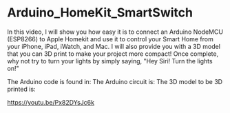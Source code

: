 # Arduino_HomeKit_SmartSwitch
In this video, I will show you how easy it is to connect an Arduino NodeMCU (ESP8266) to Apple Homekit and use it to control your Smart Home from your iPhone, iPad, iWatch, and Mac. I will also provide you with a 3D model that you can 3D print to make your project more compact!  Once complete, why not try to turn your lights by simply saying, "Hey Siri! Turn the lights on!"

The Arduino code is found in:
The Arduino circuit is:
The 3D model to be 3D printed is:

https://youtu.be/Px82DYsJc6k
